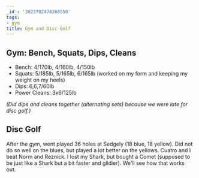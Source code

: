 ```yaml
---
_id_: '3023702474368550'
tags:
- gym
title: Gym and Disc Golf
---
```


## Gym: Bench, Squats, Dips, Cleans

- Bench: 4/170lb, 4/160lb, 4/150lb
- Squats: 5/185lb, 5/165lb, 6/165lb (worked on my form and keeping my weight on my heels)
- Dips: 6,6,7/60lb
- Power Cleans: 3x6/125lb

*(Did dips and cleans together (alternating sets) because  we were late for disc golf.)*

## Disc Golf

After the gym, went played 36 holes at Sedgely (18 blue, 18 yellow). Did not do so well on the blues, but played a lot better on the yellows. Cuatro and I beat Norm and Reznick. I lost my Shark, but bought a Comet (supposed to be just like a Shark but a bit faster and glidier). We'll see how that works out.
